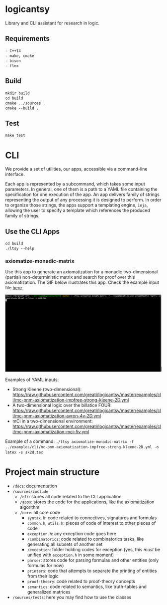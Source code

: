 # logicantsy

Library and CLI assistant for research in logic.

## Requirements
```
- C++14
- make, cmake
- bison
- flex
```

## Build

```
mkdir build
cd build
cmake ../sources .
cmake --build .
```

## Test

```
make test
```

# CLI

We provide a set of utilities, our apps, accessible via a
command-line interface.

Each app is represented by a subcommand, which takes some
input parameters. In general, one of them is a path to
a YAML file containing the specification for one execution
of the app. An app delivers family of strings representing
the output of any processing it is designed to perform.
In order to organize those strings, the apps support a templating engine,
`inja`, allowing the user to specify a template which references
the produced family of strings.

## Use the CLI Apps
```
cd build
./ltsy --help
```
### axiomatize-monadic-matrix

Use this app to generate an axiomatization for a monadic two-dimensional (partial) non-deterministic matrix
and search for proof over this axiomatization. The GIF below illustrates this app. Check the example input file [here](https://raw.githubusercontent.com/greati/logicantsy/master/examples/cli/mc-pnm-axiomatization-impfree-strong-kleene-2D.yml).

![grab-landing-page](https://github.com/greati/logicantsy/blob/master/examples/cli/kleene-2d.gif)

Examples of YAML inputs:
- Strong Kleene (two-dimensional): https://raw.githubusercontent.com/greati/logicantsy/master/examples/cli/mc-pnm-axiomatization-impfree-strong-kleene-2D.yml
- A two-dimensional logic over the billatice FOUR: https://raw.githubusercontent.com/greati/logicantsy/master/examples/cli/mc-pnm-axiomatization-avron-4v-2D.yml
- mCi in a two-dimensional environment: https://raw.githubusercontent.com/greati/logicantsy/master/examples/cli/mc-pnm-axiomatization-mci-5v.yml

Example of a command:
`./ltsy axiomatize-monadic-matrix -f ../examples/cli/mc-pnm-axiomatization-impfree-strong-kleene-2D.yml -o latex -s sk2d.tex`

# Project main structure
- `/docs`: documentation
- `/sources/include`
    - `/cli`: stores all code related to the CLI application
    - `/apps`: stores the code for the applications, like the axiomatization algorithm
    - `/core`: all core code
        - `syntax.h`: code related to connectives, signatures and formulas
        - `common.h`, `utils.h`: pieces of code of interest to other pieces of code
        - `exception.h`: any exception code goes here
        - `/combinatorics`: code related to combinatorics tasks, like generating all subsets of another set
        - `/exception`: folder holding codes for exception (yes, this *must* be unified with `exception.h` in some moment)
        - `parser`: stores code for parsing formulas and other entities (only formulas for now)
        - `printers`: code that attempts to separate the printing of entities from their logic
        - `proof-theory`: code related to proof-theory concepts
        - `semantics`: code related to semantics, like truth-tables and generalized matrices
- `/sources/tests`: here you may find how to use the classes

